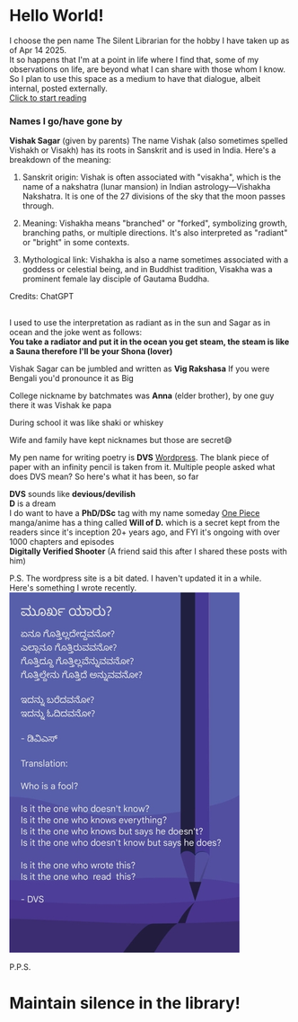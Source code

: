 # Hello World!

I choose the pen name The Silent Librarian for the hobby I have taken up as of Apr 14 2025.  
It so happens that I'm at a point in life where I find that, some of my observations on life, are beyond what I can share with those whom I know.   
So I plan to use this space as a medium to have that dialogue, albeit internal, posted externally.  
[Click to start reading](https://vishaksagar.github.io/DVS/#path=2025%2FWeek16-April)

### Names I go/have gone by
**Vishak Sagar** (given by parents)
The name Vishak (also sometimes spelled Vishakh or Visakh) has its roots in Sanskrit and is used in India. Here's a breakdown of the meaning:

1. Sanskrit origin:
Vishak is often associated with "visakha", which is the name of a nakshatra (lunar mansion) in Indian astrology—Vishakha Nakshatra. It is one of the 27 divisions of the sky that the moon passes through.

2. Meaning: Vishakha means "branched" or "forked", symbolizing growth, branching paths, or multiple directions. It's also interpreted as "radiant" or "bright" in some contexts.

3. Mythological link:
Vishakha is also a name sometimes associated with a goddess or celestial being, and in Buddhist tradition, Visakha was a prominent female lay disciple of Gautama Buddha.

Credits: ChatGPT

##  
I used to use the interpretation as radiant as in the sun and Sagar as in ocean and the joke went as follows:  
**You take a radiator and put it in the ocean you get steam, the steam is like a Sauna therefore I'll be your Shona (lover)**

Vishak Sagar can be jumbled and written as **Vig Rakshasa**
If you were Bengali you'd pronounce it as Big

College nickname by batchmates was **Anna** (elder brother), by one guy there it was Vishak ke papa  

During school it was like shaki or whiskey  

Wife and family have kept nicknames but those are secret😅

My pen name for writing poetry is **DVS** [Wordpress](https://dvsvishak.wordpress.com/). The blank piece of paper with an infinity pencil is taken from it. Multiple people asked what does DVS mean? So here's what it has been, so far

**DVS** sounds like **devious/devilish**   
**D** is a dream  
I do want to have a **PhD/DSc** tag with my name someday
[One Piece](https://en.wikipedia.org/wiki/One_Piece) manga/anime has a thing called **Will of D.** which is a secret kept from the readers since it's inception 20+ years ago, and FYI it's ongoing with over 1000 chapters and episodes  
**Digitally Verified Shooter** (A friend said this after I shared these posts with him)  

P.S. The wordpress site is a bit dated. I haven't updated it in a while.  
Here's something I wrote recently.  
![Who is a fool?](./poem_latest.jpg)

P.P.S.  
# Maintain silence in the library!